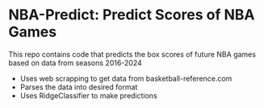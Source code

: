 # NBA-Predict: Predict Scores of NBA Games
This repo contains code that predicts the box scores of future NBA games based on data from seasons 2016-2024
- Uses web scrapping to get data from basketball-reference.com
- Parses the data into desired format
- Uses RidgeClassifier to make predictions
